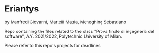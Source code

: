 # Eriantys
by Manfredi Giovanni, Martelli Mattia, Meneghing Sebastiano

Repo containing the files related to the class "Prova finale di ingegneria del software", A.Y. 2021/2022, Polytechnic University of Milan.

Please refer to this repo's projects for deadlines.
